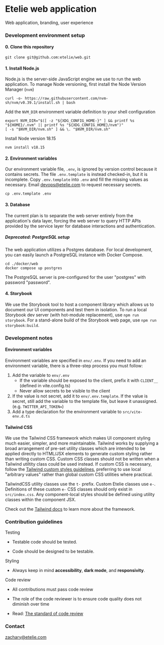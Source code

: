 # Etelie web application

Web application, branding, user experience

### Development environment setup

#### 0. Clone this repository

    git clone git@github.com:etelie/web.git

#### 1. Install Node.js

Node.js is the server-side JavaScript engine we use to run the web application. To manage Node versioning, first install the Node Version Manager (`nvm`)

    curl -o- https://raw.githubusercontent.com/nvm-sh/nvm/v0.39.1/install.sh | bash

Add the `NVM_DIR` environment variable definition to your shell configuration

    export NVM_DIR="$([ -z "${XDG_CONFIG_HOME-}" ] && printf %s "${HOME}/.nvm" || printf %s "${XDG_CONFIG_HOME}/nvm")"
    [ -s "$NVM_DIR/nvm.sh" ] && \. "$NVM_DIR/nvm.sh"

Install Node version 18.15

    nvm install v18.15

#### 2. Environment variables

Our environment variable file, `.env`, is ignored by version control because it contains secrets. The file `.env.template` is instead checked-in, but it is incomplete. Copy `.env.template` into `.env` and fill the missing values as necessary. Email devops@etelie.com to request necessary secrets.

    cp .env.template .env

#### 3. Database

The current plan is to separate the web server entirely from the application's data layer, forcing the web server to query HTTP APIs provided by the service layer for database interactions and authentication.

##### Deprecated: PostgreSQL setup

The web application utilizes a Postgres database. For local development, you can easily launch a PostgreSQL instance with Docker Compose.

    cd ./docker/web
    docker compose up postgres

The PostgreSQL server is pre-configured for the user "postgres" with password "password".

#### 4. Storybook

We use the Storybook tool to host a component library which allows us to document our UI components and test them in isolation. To run a local Storybook dev server (with hot-module replacement), use `npm run storybook`. For a stand-alone build of the Storybook web page, use `npm run storybook:build`.

### Development notes

#### Environment variables

Environment variables are specified in `env/.env`. If you need to add an environment variable, there is a three-step process you must follow:

1. Add the variable to `env/.env`
    - If the variable should be exposed to the client, prefix it with `CLIENT__` (defined in vite.config.ts)
    - Never allow secrets to be visible to the client
2. If the value is not secret, add it to `env/.env.template`. If the value is secret, still add the variable to the template file, but leave it unassigned. (e.g. `TWITTER_API_TOKEN=`)
3. Add a type declaration for the environment variable to `src/vite-env.d.ts`

#### Tailwind CSS

We use the Tailwind CSS framework which makes UI component styling much easier, simpler, and more maintainable. Tailwind works by supplying a broad arrangement of pre-set utility classes which are intended to be applied directly to HTML/JSX elements to generate custom styling rather than writing custom CSS. Custom CSS classes should not be written when a Tailwind utiltity class could be used instead. If custom CSS is necessary, follow the [Tailwind custom styles guidelines](https://tailwindcss.com/docs/adding-custom-styles), preferring to use local "arbitrary values" rather than global custom CSS utilities where practical.

TailwindCSS utility classes use the `t-` prefix. Custom Etelie classes use `e-`. Definitions of these custom `e-` CSS classes should only exist in `src/index.css`. Any component-local styles should be defined using utility classes within the component JSX.

Check out the [Tailwind docs](https://tailwindcss.com/docs) to learn more about the framework.

### Contribution guidelines

Testing

- Testable code should be tested.

- Code should be designed to be testable.

Styling

- Always keep in mind **accessibility**, **dark mode**, and **responsivity**.

Code review

- All contributions must pass code review

- The role of the code reviewer is to ensure code quality does not diminish over time

- Read: [The standard of code review](https://google.github.io/eng-practices/review/reviewer/standard.html)

### Contact

zachary@etelie.com

